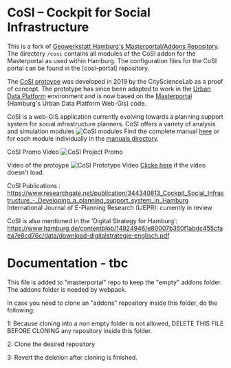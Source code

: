 # CoSI – Cockpit for Social Infrastructure

This is a fork of [Geowerkstatt Hamburg's Masterportal/Addons Repository](https://bitbucket.org/geowerkstatt-hamburg/addons/src). The directory `/cosi` contains all modules of the CoSI addon for the Masterportal as used within Hamburg. The configuration files for the CoSI portal can be found in the [cosi-portal] repository.

The [CoSI protoype](https://github.com/citysciencelab/cosi-prototype) was developed in 2019 by the CityScienceLab as a proof of concept.
The prototype has since been adapted to work in the [Urban Data Platform](http://www.urbandataplatform.hamburg/) environment and is now based on the [Masterportal](https://bitbucket.org/geowerkstatt-hamburg/masterportal/src) (Hamburg's Urban Data Platform Web-Gis) code.

CoSI is a web-GIS application currently evolving towards a planning support system for social infrastructure planners.
CoSI offers a variety of analysis and simulation modules
![CoSI modules](https://user-images.githubusercontent.com/36763878/115524695-b2938480-a28e-11eb-9995-4779489f1722.png)
Find the complete manual [here](./README.md) or for each module individually in the [manuals directory](./manuals).

CoSI Promo Video
![CoSI Project Promo](https://www.youtube.com/watch?v=zlztDnZ4FyU)

Video of the protoype
![CoSI Prototype Video](https://drive.google.com/uc?export=view&id=1ABGo_bBoE5uny4XcFliBhZcMwl8oUy8z)
[Clicke here](https://drive.google.com/file/d/id=1ABGo_bBoE5uny4XcFliBhZcMwl8oUy8z/view?usp=sharing) if the video doesn't load.

CoSI Publications :
https://www.researchgate.net/publication/344340813_Cockpit_Social_Infrastructure_-_Developing_a_planning_support_system_in_Hamburg
International Journal of E-Planning Research (IJEPR): currently in review

CoSI is also mentioned in the 'Digital Strategy for Hamburg':
https://www.hamburg.de/contentblob/14924946/e80007b350f1abdc455cfaea7e8cd76c/data/download-digitalstrategie-englisch.pdf


# Documentation - tbc

This file is added to "masterportal" repo to keep the "empty" addons folder. The addons folder is needed by webpack.

In case you need to clone an "addons" repository inside this folder, do the following:

1: Because cloning into a non empty folder is not allowed, DELETE THIS FILE BEFORE CLONING any repository inside this folder.

2: Clone the desired repository

3: Revert the deletion after cloning is finished.
